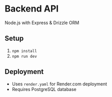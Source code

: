 # Backend API

Node.js with Express & Drizzle ORM

## Setup
1. `npm install`
2. `npm run dev`

## Deployment
- Uses `render.yaml` for Render.com deployment
- Requires PostgreSQL database
